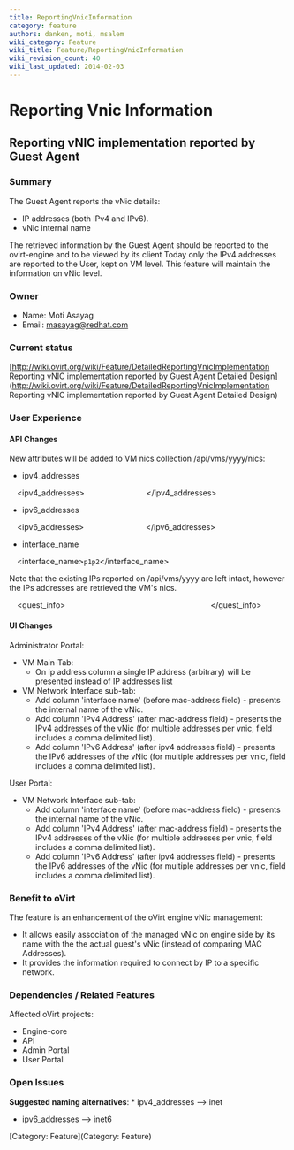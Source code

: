 ```yaml
---
title: ReportingVnicInformation
category: feature
authors: danken, moti, msalem
wiki_category: Feature
wiki_title: Feature/ReportingVnicInformation
wiki_revision_count: 40
wiki_last_updated: 2014-02-03
---
```


# Reporting Vnic Information

## Reporting vNIC implementation reported by Guest Agent

### Summary

The Guest Agent reports the vNic details:

*   IP addresses (both IPv4 and IPv6).
*   vNic internal name

The retrieved information by the Guest Agent should be reported to the ovirt-engine and to be viewed by its client
Today only the IPv4 addresses are reported to the User, kept on VM level. This feature will maintain the information on vNic level.

### Owner

*   Name: Moti Asayag
*   Email: masayag@redhat.com

### Current status

[http://wiki.ovirt.org/wiki/Feature/DetailedReportingVnicImplementation Reporting vNIC implementation reported by Guest Agent Detailed Design](http://wiki.ovirt.org/wiki/Feature/DetailedReportingVnicImplementation Reporting vNIC implementation reported by Guest Agent Detailed Design)

### User Experience

#### API Changes

New attributes will be added to VM nics collection /api/vms/yyyy/nics:

*   ipv4_addresses

`  `<ipv4_addresses>
`      `<ip address="1.1.1.1"/>
`      `<ip address="2.2.2.2"/>
`  `</ipv4_addresses>

*   ipv6_addresses

`  `<ipv6_addresses>
`      `<ip address="2001:0db8:85a3:0042:0000:8a2e:0370:7335"/>
`      `<ip address="2001:0db8:85a3:0042:0000:8a2e:0370:7336"/>
`  `</ipv6_addresses>

*   interface_name

`  `<interface_name>`p1p2`</interface_name>

Note that the existing IPs reported on /api/vms/yyyy are left intact, however the IPs addresses are retrieved the VM's nics.

`  `<guest_info>
`      `<ips>
`          `<ip address="1.1.1.1"/>
`          `<ip address="2.2.2.2"/>
`      `</ips>
`  `</guest_info>

#### UI Changes

Administrator Portal:

*   VM Main-Tab:
    -   On ip address column a single IP address (arbitrary) will be presented instead of IP addresses list
*   VM Network Interface sub-tab:
    -   Add column 'interface name' (before mac-address field) - presents the internal name of the vNic.
    -   Add column 'IPv4 Address' (after mac-address field) - presents the IPv4 addresses of the vNic (for multiple addresses per vnic, field includes a comma delimited list).
    -   Add column 'IPv6 Address' (after ipv4 addresses field) - presents the IPv6 addresses of the vNic (for multiple addresses per vnic, field includes a comma delimited list).

User Portal:

*   VM Network Interface sub-tab:
    -   Add column 'interface name' (before mac-address field) - presents the internal name of the vNic.
    -   Add column 'IPv4 Address' (after mac-address field) - presents the IPv4 addresses of the vNic (for multiple addresses per vnic, field includes a comma delimited list).
    -   Add column 'IPv6 Address' (after ipv4 addresses field) - presents the IPv6 addresses of the vNic (for multiple addresses per vnic, field includes a comma delimited list).

### Benefit to oVirt

The feature is an enhancement of the oVirt engine vNic management:

*   It allows easily association of the managed vNic on engine side by its name with the the actual guest's vNic (instead of comparing MAC Addresses).
*   It provides the information required to connect by IP to a specific network.

### Dependencies / Related Features

Affected oVirt projects:

*   Engine-core
*   API
*   Admin Portal
*   User Portal

### Open Issues

**Suggested naming alternatives**:
\* ipv4_addresses --> inet

*   ipv6_addresses --> inet6

[Category: Feature](Category: Feature)
